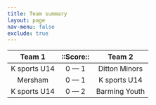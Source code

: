 ```yaml
---
title: Team summary
layout: page
nav-menu: false
exclude: true
---
```




|    Team 1    |  ::Score::  |    Team 2     |
|:------------:|:-----------:|:-------------:|
| K sports U14 | 0 &mdash; 1 | Ditton Minors |
|   Mersham    | 0 &mdash; 1 | K sports U14  |
| K sports U14 | 0 &mdash; 2 | Barming Youth |

 <br /><br /><br />